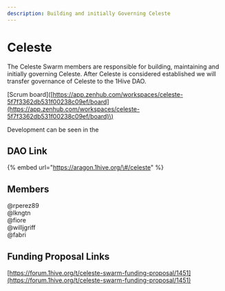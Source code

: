 ```yaml
---
description: Building and initially Governing Celeste
---
```


# Celeste

The Celeste Swarm members are responsible for building, maintaining and initially governing Celeste. After Celeste is considered established we will transfer governance of Celeste to the 1Hive DAO. 

\[Scrum board\]\([https://app.zenhub.com/workspaces/celeste-5f7f3362db531f00238c09ef/board](https://app.zenhub.com/workspaces/celeste-5f7f3362db531f00238c09ef/board)\)

Development can be seen in the

## DAO Link

{% embed url="https://aragon.1hive.org/\#/celeste" %}

## Members

@rperez89  
@lkngtn  
@fiore  
@willjgriff  
@fabri

## Funding Proposal Links

[https://forum.1hive.org/t/celeste-swarm-funding-proposal/1451](https://forum.1hive.org/t/celeste-swarm-funding-proposal/1451) 

